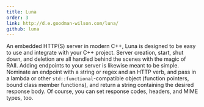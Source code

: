 ```yaml
---
title: Luna
order: 3
link: http://d.e.goodman-wilson.com/luna/
github: luna
---
```


An embedded HTTP(S) server in modern C++, Luna is designed to be easy to use and integrate with your C++ project.
Server creation, start, shut down, and deletion are all handled behind the scenes with the magic of RAII. Adding
endpoints to your server is likewise meant to be simple. Nominate an endpoint with a string or regex and an HTTP
verb, and pass in a lambda or other `std::functional`-compatible object (function pointers, bound class member functions),
and return a string containing the desired response body. Of course, you can set response codes, headers, and MIME
types, too.
